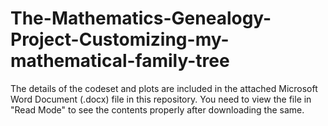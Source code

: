 # The-Mathematics-Genealogy-Project-Customizing-my-mathematical-family-tree

The details of the codeset and plots are included in the attached Microsoft Word Document (.docx) file in this repository. 
You need to view the file in "Read Mode" to see the contents properly after downloading the same.
